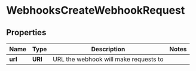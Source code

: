

# WebhooksCreateWebhookRequest


## Properties

| Name | Type | Description | Notes |
|------------ | ------------- | ------------- | -------------|
|**url** | **URI** | URL the webhook will make requests to |  |



